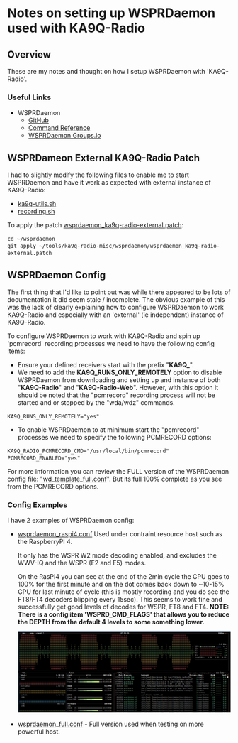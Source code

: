 # Notes on setting up WSPRDaemon used with KA9Q-Radio                                                                                                                                                            
                                                                                                                                                                                                              
## Overview

These are my notes and thought on how I setup WSPRDaemon with 'KA9Q-Radio'.

### Useful Links

* WSPRDaemon
  * [GitHub](https://github.com/rrobinett/wsprdaemon)
  * [Command Reference](https://wsprdaemon.readthedocs.io/en/master/appendices/command_reference.html) 
  * [WSPRDaemon Groups.io](https://groups.io/g/wsprdaemon/topics?sidebar=true)
  

## WSPRDameon External KA9Q-Radio Patch

I had to slightly modify the following files to enable me to start WSPRDaemon and have it work as expected with external instance of KA9Q-Radio:

* [ka9q-utils.sh](https://github.com/rrobinett/wsprdaemon/blob/master/ka9q-utils.sh)
* [recording.sh](https://github.com/rrobinett/wsprdaemon/blob/master/recording.sh)

To apply the patch [wsprdaemon_ka9q-radio-external.patch](https://github.com/vk4tmz/ka9q-radio-misc/blob/main/wsprdaemon/wsprdaemon_ka9q-radio-external.patch):

```
cd ~/wsprdaemon
git apply ~/tools/ka9q-radio-misc/wsprdaemon/wsprdaemon_ka9q-radio-external.patch
```

## WSPRDaemon Config

The first thing that I'd like to point out was while there appeared to be lots of documentation it did seem stale / incomplete. 
The obvious example of this was the lack of clearly explaining how to configure WSPRDaemon to work KA9Q-Radio and especially  with an 'external' (ie independent) instance of KA9Q-Radio.  

To configure WSPRDaemon to work with KA9Q-Radio and spin up 'pcmrecord' recording processes we need to have the following config items:

* Ensure your defined receivers start with the prefix "**KA9Q_**".
* We need to add the **KA9Q_RUNS_ONLY_REMOTELY** option to disable WSPRDaemon from downloading and setting up and instance of both "**KA9Q-Radio**" and "**KA9Q-Radio-Web**". However, with this option it should be noted that the "pcmrecord" recording process will not be started and or stopped by the "wda/wdz" commands.
```
KA9Q_RUNS_ONLY_REMOTELY="yes"
```
* To enable WSPRDaemon to at minimum start the "pcmrecord" processes we need to specify the following PCMRECORD options:
```
KA9Q_RADIO_PCMRECORD_CMD="/usr/local/bin/pcmrecord"
PCMRECORD_ENABLED="yes"
```

For more information you can review the FULL version of the WSPRDaemon config file:  "[wd_template_full.conf](https://github.com/rrobinett/wsprdaemon/blob/master/wd_template_full.conf)".  But its full 100% complete as you see from the PCMRECORD options.


### Config Examples

I have 2 examples of WSPRDaemon config:

* [wsprdaemon_raspi4.conf](https://github.com/vk4tmz/ka9q-radio-misc/blob/main/wsprdaemon/conf/wsprdaemon_raspi4.conf) 
    Used under contraint resource host such as the  RaspberryPI 4.  

    It only has the WSPR W2 mode decoding enabled, and excludes the WWV-IQ and the WSPR (F2 and F5) modes. 

    On the RasPI4 you can see at the end of the 2min cycle the CPU goes to 100% for the first minute and on the dot comes back down to ~10-15% CPU for last minute of cycle (this is mostly recording and you do see the FT8/FT4 decoders blipping every 15sec). This seems to work fine and successfully get good levels of decodes for WSPR, FT8 and FT4. **NOTE: There is a config item 'WSPRD_CMD_FLAGS' that allows you to reduce the DEPTH from the default 4 levels to some something lower.**

    ![Image showing the CPU Load on RasPI4](20251023_0740_RasPI4_WSPRDaemon_FT8_FT4_CpuLoad.png)

* [wsprdaemon_full.conf](https://github.com/vk4tmz/ka9q-radio-misc/blob/main/wsprdaemon/conf/wsprdaemon_full.conf) - Full version used when testing on more powerful host.


